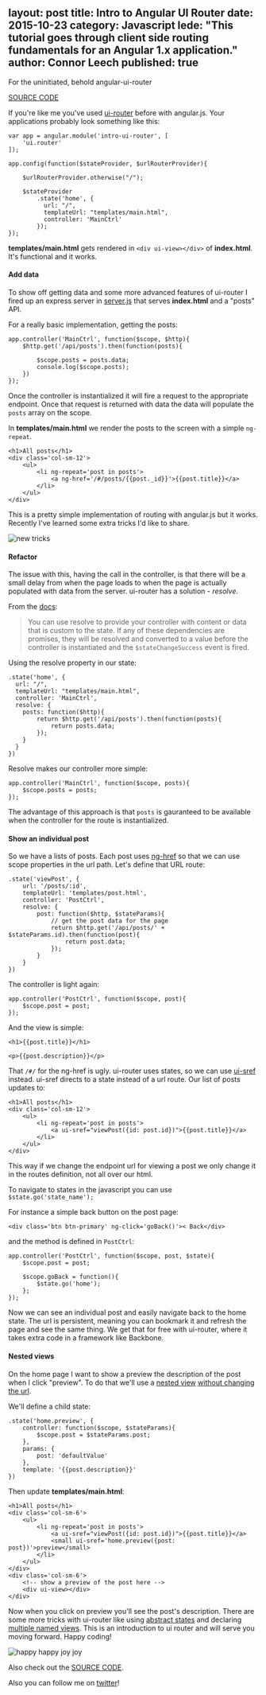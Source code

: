 layout: post
title: Intro to Angular UI Router
date: 2015-10-23
category: Javascript
lede: "This tutorial goes through client side routing fundamentals for an Angular 1.x application."
author: Connor Leech
published: true
---

For the uninitiated, behold angular-ui-router

[SOURCE CODE](https://github.com/connor11528/intro-to-ui-router)

If you're like me you've used [ui-router](https://github.com/angular-ui/ui-router/) before with angular.js. Your applications probably look something like this:

```
var app = angular.module('intro-ui-router', [
	'ui.router'
]);

app.config(function($stateProvider, $urlRouterProvider){

	$urlRouterProvider.otherwise("/");

	$stateProvider
	    .state('home', {
	      url: "/",
	      templateUrl: "templates/main.html",
	      controller: 'MainCtrl'
	    });
});
```

**templates/main.html** gets rendered in `<div ui-view></div>` of **index.html**. It's functional and it works.

#### Add data

To show off getting data and some more advanced features of ui-router I fired up an express server in [server.js](https://github.com/connor11528/intro-to-ui-router/blob/master/server.js) that serves **index.html** and a "posts" API.

For a really basic implementation, getting the posts:

```
app.controller('MainCtrl', function($scope, $http){
	$http.get('/api/posts').then(function(posts){
		
		$scope.posts = posts.data;
		console.log($scope.posts);
	})
});
```

Once the controller is instantialized it will fire a request to the appropriate endpoint. Once that request is returned with data the data will populate the `posts` array on the scope.

In **templates/main.html** we render the posts to the screen with a simple `ng-repeat`.

```
<h1>All posts</h1>
<div class='col-sm-12'>
	<ul>
		<li ng-repeat='post in posts'>
			<a ng-href='/#/posts/{{post._id}}'>{{post.title}}</a>
		</li>
	</ul>
</div>
```

This is a pretty simple implementation of routing with angular.js but it works. Recently I've learned some extra tricks I'd like to share.

![new tricks](http://media.giphy.com/media/uJG2A0WvErkGY/giphy.gif)

#### Refactor
The issue with this, having the call in the controller, is that there will be a small delay from when the page loads to when the page is actually populated with data from the server. ui-router has a solution - *resolve*.

From the [docs](https://github.com/angular-ui/ui-router/wiki):

> You can use resolve to provide your controller with content or data that is custom to the state. If any of these dependencies are promises, they will be resolved and converted to a value before the controller is instantiated and the `$stateChangeSuccess` event is fired.

Using the resolve property in our state:

```
.state('home', {
  url: "/",
  templateUrl: "templates/main.html",
  controller: 'MainCtrl',
  resolve: {
  	posts: function($http){
  		return $http.get('/api/posts').then(function(posts){
			return posts.data;
		});
  	}
  }
})
```

Resolve makes our controller more simple:

```
app.controller('MainCtrl', function($scope, posts){
	$scope.posts = posts;
});
```

The advantage of this approach is that `posts` is gauranteed to be available when the controller for the route is instantialized.

#### Show an individual post

So we have a lists of posts. Each post uses [ng-href](https://docs.angularjs.org/api/ng/directive/ngHref) so that we can use scope properties in the url path. Let's define that URL route:

```
.state('viewPost', {
	url: '/posts/:id',
	templateUrl: 'templates/post.html',
	controller: 'PostCtrl',
	resolve: {
		post: function($http, $stateParams){
			// get the post data for the page
			return $http.get('/api/posts/' + $stateParams.id).then(function(post){
				return post.data;
			});
		}
	}
})
```

The controller is light again:

```
app.controller('PostCtrl', function($scope, post){
	$scope.post = post;
});
```

And the view is simple:

```
<h1>{{post.title}}</h1>

<p>{{post.description}}</p>
```


That `/#/` for the ng-href is ugly. ui-router uses states, so we can use [ui-sref](https://github.com/angular-ui/ui-router/wiki/Quick-Reference#ui-sref) instead. ui-sref directs to a state instead of a url route. Our list of posts updates to:

```
<h1>All posts</h1>
<div class='col-sm-12'>
	<ul>
		<li ng-repeat='post in posts'>
			<a ui-sref="viewPost({id: post.id})">{{post.title}}</a>
		</li>
	</ul>
</div>
```

This way if we change the endpoint url for viewing a post we only change it in the routes definition, not all over our html.

To navigate to states in the javascript you can use `$state.go('state_name');`

For instance a simple back button on the post page:

`<div class='btn btn-primary' ng-click='goBack()'>< Back</div>`

and the method is defined in `PostCtrl`:

```
app.controller('PostCtrl', function($scope, post, $state){
	$scope.post = post;

	$scope.goBack = function(){
		$state.go('home');
	};
});
```

Now we can see an individual post and easily navigate back to the home state. The url is persistent, meaning you can bookmark it and refresh the page and see the same thing. We get that for free with ui-router, where it takes extra code in a framework like Backbone.

#### Nested views

On the home page I want to show a preview the description of the post when I click "preview". To do that we'll use a [nested view](https://github.com/angular-ui/ui-router/wiki/Nested-States-%26-Nested-Views) [without changing the url](http://stackoverflow.com/a/28248244/2031033).

We'll define a child state:

```
.state('home.preview', {
	controller: function($scope, $stateParams){
		$scope.post = $stateParams.post;
	},
	params: {
		post: 'defaultValue'
	},
	template: '{{post.description}}'
})
```

Then update **templates/main.html**:

```
<h1>All posts</h1>
<div class='col-sm-6'>
	<ul>
		<li ng-repeat='post in posts'>
			<a ui-sref="viewPost({id: post.id})">{{post.title}}</a>
			<small ui-sref='home.preview({post: post})'>preview</small>
		</li>
	</ul>
</div>
<div class='col-sm-6'>
	<!-- show a preview of the post here -->
	<div ui-view></div>
</div>
```

Now when you click on preview you'll see the post's description. There are some more tricks with ui-router like using [abstract states](https://github.com/angular-ui/ui-router/wiki/Nested-States-%26-Nested-Views#abstract-states) and declaring [multiple named views](https://github.com/angular-ui/ui-router/wiki/Multiple-Named-Views). This is an introduction to ui router and will serve you moving forward. Happy coding!

![happy happy joy joy](http://media2.giphy.com/media/33UbGsRWIZhkc/giphy.gif)

Also check out the [SOURCE CODE](https://github.com/connor11528/intro-to-ui-router).

Also you can follow me on [twitter](https://twitter.com/connor11528)!
